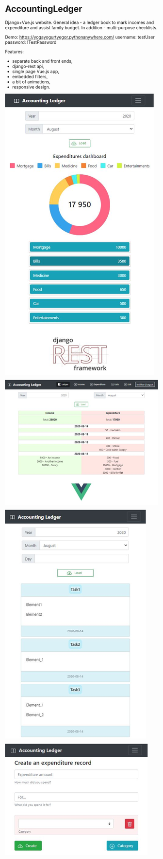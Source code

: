 # AccountingLedger

Django+Vue.js website. General idea - a ledger book to mark incomes and expenditure and assist family budget. In addition - multi-purpose checklists.

Demo:
https://yogayogurtyegor.pythonanywhere.com/
username: testUser
password: !TestPassword

Features:
- separate back and front ends,
- django-rest api,
- single page Vue.js app,
- embedded filters,
- a bit of animations,
- responsive design.

![](/images/img1.JPG)

![](/images/img2.JPG)

![](/images/img3.JPG)

![](/images/img4.JPG)
